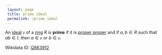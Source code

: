 ```yaml
---
 layout: page
 title: prime ideal
 permalink: /prime_ideal
---
```

An [ideal](https://defsmath.github.io/DefsMath/ring_ideal) $\mathfrak p$ of a [ring](https://defsmath.github.io/DefsMath/ring) $R$ is **prime** if it is [proper proper](https://defsmath.github.io/DefsMath/proper_###########proper) and if $a,b\in R$ such that $ab \in I$, then $a\in \mathfrak p$ or $b\in \mathfrak p$. 

Wikidata ID: [Q863912](https://www.wikidata.org/wiki/Q863912)